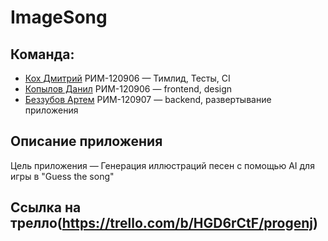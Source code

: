 # ImageSong
## Команда:
- [Кох Дмитрий](https://github.com/KDA-koh) РИМ-120906 — Тимлид, Тесты, CI
- [Копылов Данил](https://github.com/XYPMA-11) РИМ-120906 — frontend, design
- [Беззубов Артем](https://github.com/Drimkore) РИМ-120907 — backend, развертывание приложения

## Описание приложения
Цель приложения — Генерация иллюстраций песен с помощью AI для игры в "Guess the song" 
## Ссылка на трелло(https://trello.com/b/HGD6rCtF/progenj)
